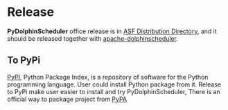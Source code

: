 <!--
Licensed to the Apache Software Foundation (ASF) under one
or more contributor license agreements.  See the NOTICE file
distributed with this work for additional information
regarding copyright ownership.  The ASF licenses this file
to you under the Apache License, Version 2.0 (the
"License"); you may not use this file except in compliance
with the License.  You may obtain a copy of the License at

http://www.apache.org/licenses/LICENSE-2.0

Unless required by applicable law or agreed to in writing,
software distributed under the License is distributed on an
"AS IS" BASIS, WITHOUT WARRANTIES OR CONDITIONS OF ANY
KIND, either express or implied.  See the License for the
specific language governing permissions and limitations
under the License.
-->

# Release

**PyDolphinScheduler** office release is in [ASF Distribution Directory](https://downloads.apache.org/dolphinscheduler/),
and it should be released together with [apache-dolphinscheduler](https://github.com/apache/dolphinscheduler).

<!--
## To ASF Distribution Directory

You could release to [ASF Distribution Directory](https://downloads.apache.org/dolphinscheduler/) according to
[release guide](../../docs/docs/en/contribute/release/release-prepare.md) in DolphinScheduler
website.
-->

## To PyPi

[PyPI](https://pypi.org), Python Package Index, is a repository of software for the Python programming language.
User could install Python package from it. Release to PyPi make user easier to install and try PyDolphinScheduler,
There is an official way to package project from [PyPA](https://packaging.python.org/en/latest/tutorials/packaging-projects)
